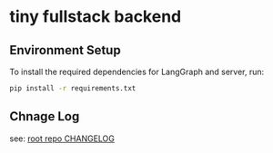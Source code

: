 # tiny fullstack backend


## Environment Setup

To install the required dependencies for LangGraph and server, run:

```bash
pip install -r requirements.txt
```



## Chnage Log

see: [root repo CHANGELOG](../CHANGELOG.md)
